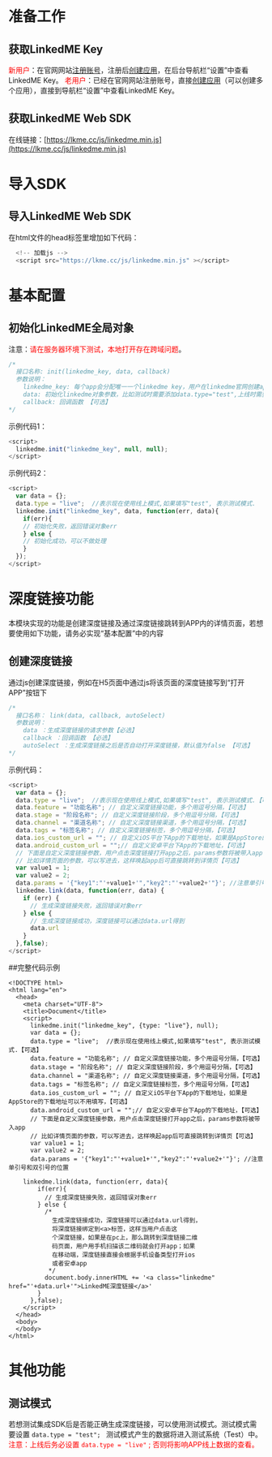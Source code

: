 # 准备工作
## 获取LinkedME Key
<font color="red">新用户</font>：在官网网站[注册账号](https://www.linkedme.cc/dashboard/index.html#/access/signup)，注册后[创建应用](https://www.linkedme.cc/dashboard/index.html#/app/aplt/create)，在后台导航栏“设置”中查看LinkedME Key。
<font color="red">老用户</font>：已经在官网网站注册账号，直接[创建应用](https://www.linkedme.cc/dashboard/index.html#/app/aplt/create)（可以创建多个应用），直接到导航栏“设置”中查看LinkedME Key。

## 获取LinkedME Web SDK
在线链接：[https://lkme.cc/js/linkedme.min.js](https://lkme.cc/js/linkedme.min.js)

# 导入SDK
## 导入LinkedME Web SDK
在html文件的head标签里增加如下代码：
```js
  <!-- 加载js -->
  <script src="https://lkme.cc/js/linkedme.min.js" ></script>
```

# 基本配置
## 初始化LinkedME全局对象

注意：<font color="red">请在服务器环境下测试，本地打开存在跨域问题</font>。

```js	
/* 
  接口名称: init(linkedme_key, data, callback)
  参数说明：
    linkedme_key: 每个app会分配唯一一个linkedme key，用户在linkedme官网创建app之后可以在设置菜单里面找到linkedme_key 【必选】
    data: 初始化linkedme对象参数，比如测试时需要添加data.type="test",上线时需要修改为"live",如果传null,默认为"live" 【可选】
    callback: 回调函数 【可选】
*/
```
示例代码1：
```js
<script>
  linkedme.init("linkedme_key", null, null);
</script>
```

示例代码2：
```js
<script>
  var data = {};
  data.type = "live";  //表示现在使用线上模式,如果填写"test", 表示测试模式.
  linkedme.init("linkedme_key", data, function(err, data){
    if(err){
    // 初始化失败，返回错误对象err
    } else {
    // 初始化成功，可以不做处理
    }
  });
</script>
```

# 深度链接功能
本模块实现的功能是创建深度链接及通过深度链接跳转到APP内的详情页面，若想要使用如下功能，请务必实现“基本配置”中的内容
## 创建深度链接
通过js创建深度链接，例如在H5页面中通过js将该页面的深度链接写到“打开APP”按钮下
```js
/* 
  接口名称： link(data, callback, autoSelect)
  参数说明：
    data ：生成深度链接的请求参数【必选】
    callback ：回调函数 【必选】
    autoSelect ：生成深度链接之后是否自动打开深度链接，默认值为false 【可选】
*/
```

示例代码：
```js
<script>
  var data = {};
  data.type = "live";  //表示现在使用线上模式,如果填写"test", 表示测试模式.【可选】
  data.feature = "功能名称"; // 自定义深度链接功能，多个用逗号分隔，【可选】
  data.stage = "阶段名称"; // 自定义深度链接阶段，多个用逗号分隔，【可选】
  data.channel = "渠道名称"; // 自定义深度链接渠道，多个用逗号分隔，【可选】
  data.tags = "标签名称"; // 自定义深度链接标签，多个用逗号分隔，【可选】
  data.ios_custom_url = ""; // 自定义iOS平台下App的下载地址，如果是AppStore的下载地址可以不用填写，【可选】
  data.android_custom_url = "";// 自定义安卓平台下App的下载地址，【可选】
  // 下面是自定义深度链接参数，用户点击深度链接打开app之后，params参数将被带入app
  // 比如详情页面的参数，可以写进去，这样唤起app后可直接跳转到详情页【可选】
  var value1 = 1;
  var value2 = 2;
  data.params = '{"key1":"'+value1+'","key2":"'+value2+'"}'; //注意单引号和双引号的位置
  linkedme.link(data, function(err, data) {
    if (err) {
      // 生成深度链接失败，返回错误对象err
    } else {
      // 生成深度链接成功，深度链接可以通过data.url得到
      data.url
    }
  },false);
</script>
```
##完整代码示例
```
<!DOCTYPE html>
<html lang="en">
  <head>
    <meta charset="UTF-8">
    <title>Document</title>
    <script>
      linkedme.init("linkedme_key", {type: "live"}, null);
      var data = {};
      data.type = "live";  //表示现在使用线上模式,如果填写"test", 表示测试模式.【可选】
      data.feature = "功能名称"; // 自定义深度链接功能，多个用逗号分隔，【可选】
      data.stage = "阶段名称"; // 自定义深度链接阶段，多个用逗号分隔，【可选】
      data.channel = "渠道名称"; // 自定义深度链接渠道，多个用逗号分隔，【可选】
      data.tags = "标签名称"; // 自定义深度链接标签，多个用逗号分隔，【可选】
      data.ios_custom_url = ""; // 自定义iOS平台下App的下载地址，如果是AppStore的下载地址可以不用填写，【可选】
      data.android_custom_url = "";// 自定义安卓平台下App的下载地址，【可选】
      // 下面是自定义深度链接参数，用户点击深度链接打开app之后，params参数将被带入app
      // 比如详情页面的参数，可以写进去，这样唤起app后可直接跳转到详情页【可选】
      var value1 = 1;
      var value2 = 2;
      data.params = '{"key1":"'+value1+'","key2":"'+value2+'"}'; //注意单引号和双引号的位置

	linkedme.link(data, function(err, data){
        if(err){
          // 生成深度链接失败，返回错误对象err
        } else {
          /* 
            生成深度链接成功，深度链接可以通过data.url得到，
            将深度链接绑定到<a>标签，这样当用户点击这
            个深度链接，如果是在pc上，那么跳转到深度链接二维
            码页面，用户用手机扫描该二维码就会打开app；如果
            在移动端，深度链接直接会根据手机设备类型打开ios
            或者安卓app 
           */
          document.body.innerHTML += '<a class="linkedme" href="'+data.url+'">LinkedME深度链接</a>'
        }
      },false);
    </script>
  </head>
  <body>
  </body>
</html>
```

# 其他功能
## 测试模式
若想测试集成SDK后是否能正确生成深度链接，可以使用测试模式。测试模式需要设置 `data.type = "test"; ` 测试模式产生的数据将进入测试系统（Test）中。  
<font color="red">注意：上线后务必设置  `data.type = "live"` ;   否则将影响APP线上数据的查看。</font>